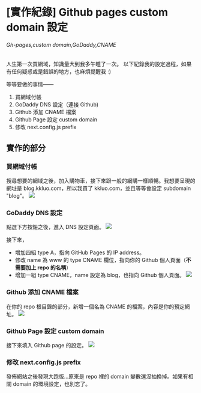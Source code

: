 
# [實作紀錄] Github pages custom domain 設定
###### Gh-pages,custom domain,GoDaddy,CNAME

人生第一次買網域，知識量大到我多午睡了一次。
以下紀錄我的設定過程，如果有任何疑惑或是錯誤的地方，也麻煩提醒我 :)

等等要做的事情——
1. 買網域付帳
2. GoDaddy DNS 設定（連接 Github)
3. Github 添加 CNAME 檔案
4. Github Page 設定 custom domain
5. 修改 next.config.js prefix

## 實作的部分

### 買網域付帳
搜尋想要的網域之後，加入購物車，接下來跟一般的網購一樣順暢。我想要呈現的網址是 blog.kkluo.com，所以我買了 kkluo.com，並且等等會設定 subdomain "blog"。
![](https://i.imgur.com/QZFhGDS.png)

### GoDaddy DNS 設定
點選下方按鈕之後，進入 DNS 設定頁面。
![](https://i.imgur.com/dKIeDhq.png)

接下來，
- 增加四組 type A，指向 GitHub Pages 的 IP address。
- 修改 name 為 www 的 type CNAME 欄位，指向你的 Github 個人頁面（**不需要加上 repo 的名稱**）
- 增加一組 type CNAME，name 設定為 blog，也指向 Github 個人頁面。
![](https://i.imgur.com/RdMpXYk.png)


### Github 添加 CNAME 檔案
在你的 repo 根目錄的部分，新增一個名為 CNAME 的檔案，內容是你的預定網址。
![](https://i.imgur.com/fEJN0fJ.png)

### Github Page 設定 custom domain
接下來填入 Github page 的設定。
![](https://i.imgur.com/UOIQHuI.png)


### 修改 next.config.js prefix
發佈網站之後發現大跑版...原來是 repo 裡的 domain 變數還沒抽換掉。如果有相關 domain 的環境設定，也別忘了。







